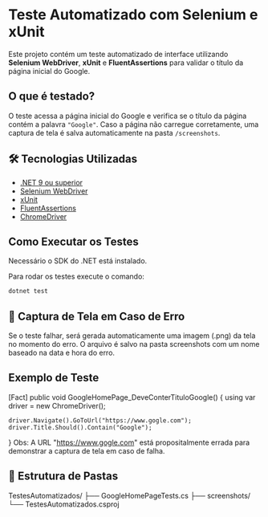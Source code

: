 # Teste Automatizado com Selenium e xUnit

Este projeto contém um teste automatizado de interface utilizando **Selenium WebDriver**, **xUnit** e **FluentAssertions** para validar o título da página inicial do Google.

## O que é testado?

O teste acessa a página inicial do Google e verifica se o título da página contém a palavra `"Google"`. Caso a página não carregue corretamente, uma captura de tela é salva automaticamente na pasta `/screenshots`.

## 🛠️ Tecnologias Utilizadas

- [.NET 9 ou superior](https://dotnet.microsoft.com/)
- [Selenium WebDriver](https://www.selenium.dev/)
- [xUnit](https://xunit.net/)
- [FluentAssertions](https://fluentassertions.com/)
- [ChromeDriver](https://sites.google.com/a/chromium.org/chromedriver/)

## Como Executar os Testes

Necessário o SDK do .NET está instalado. 

Para rodar os testes execute o comando:

```bash
dotnet test
```

## 📸 Captura de Tela em Caso de Erro
Se o teste falhar, será gerada automaticamente uma imagem (.png) da tela no momento do erro. O arquivo é salvo na pasta screenshots com um nome baseado na data e hora do erro.

## Exemplo de Teste

[Fact]
public void GoogleHomePage_DeveConterTituloGoogle()
{
    using var driver = new ChromeDriver();

    driver.Navigate().GoToUrl("https://www.gogle.com");
    driver.Title.Should().Contain("Google");
}
Obs: A URL "https://www.gogle.com" está propositalmente errada para demonstrar a captura de tela em caso de falha.

## 📁 Estrutura de Pastas

TestesAutomatizados/
├── GoogleHomePageTests.cs
├── screenshots/
└── TestesAutomatizados.csproj


